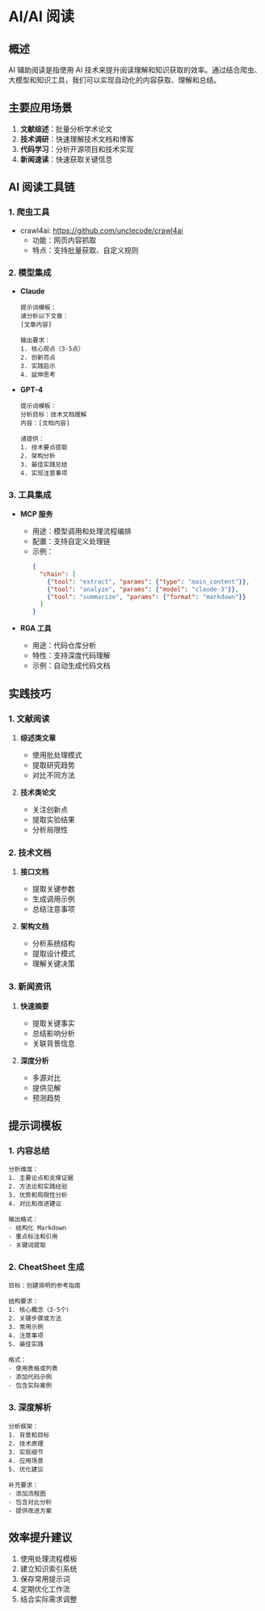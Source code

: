 # AI/AI 阅读

## 概述
AI 辅助阅读是指使用 AI 技术来提升阅读理解和知识获取的效率。通过结合爬虫、大模型和知识工具，我们可以实现自动化的内容获取、理解和总结。

## 主要应用场景
1. **文献综述**：批量分析学术论文
2. **技术调研**：快速理解技术文档和博客
3. **代码学习**：分析开源项目和技术实现
4. **新闻速读**：快速获取关键信息

## AI 阅读工具链

### 1. 爬虫工具
- crawl4ai: https://github.com/unclecode/crawl4ai
  - 功能：网页内容抓取
  - 特点：支持批量获取、自定义规则

### 2. 模型集成
- **Claude**
  ```
  提示词模板：
  请分析以下文章：
  [文章内容]
  
  输出要求：
  1. 核心观点（3-5点）
  2. 创新亮点
  3. 实践启示
  4. 延伸思考
  ```

- **GPT-4**
  ```
  提示词模板：
  分析目标：技术文档理解
  内容：[文档内容]
  
  请提供：
  1. 技术要点提取
  2. 架构分析
  3. 最佳实践总结
  4. 实现注意事项
  ```

### 3. 工具集成
- **MCP 服务**
  - 用途：模型调用和处理流程编排
  - 配置：支持自定义处理链
  - 示例：
    ```json
    {
      "chain": [
        {"tool": "extract", "params": {"type": "main_content"}},
        {"tool": "analyze", "params": {"model": "claude-3"}},
        {"tool": "summarize", "params": {"format": "markdown"}}
      ]
    }
    ```

- **RGA 工具**
  - 用途：代码仓库分析
  - 特性：支持深度代码理解
  - 示例：自动生成代码文档

## 实践技巧

### 1. 文献阅读
1. **综述类文章**
   - 使用批处理模式
   - 提取研究趋势
   - 对比不同方法
   
2. **技术类论文**
   - 关注创新点
   - 提取实验结果
   - 分析局限性

### 2. 技术文档
1. **接口文档**
   - 提取关键参数
   - 生成调用示例
   - 总结注意事项
   
2. **架构文档**
   - 分析系统结构
   - 提取设计模式
   - 理解关键决策

### 3. 新闻资讯
1. **快速摘要**
   - 提取关键事实
   - 总结影响分析
   - 关联背景信息

2. **深度分析**
   - 多源对比
   - 提供见解
   - 预测趋势

## 提示词模板

### 1. 内容总结
```
分析维度：
1. 主要论点和支撑证据
2. 方法论和实践经验
3. 优势和局限性分析
4. 对比和改进建议

输出格式：
- 结构化 Markdown
- 重点标注和引用
- 关键词提取
```

### 2. CheatSheet 生成
```
目标：创建简明的参考指南

结构要求：
1. 核心概念（3-5个）
2. 关键步骤或方法
3. 常用示例
4. 注意事项
5. 最佳实践

格式：
- 使用表格或列表
- 添加代码示例
- 包含实际案例
```

### 3. 深度解析
```
分析框架：
1. 背景和目标
2. 技术原理
3. 实现细节
4. 应用场景
5. 优化建议

补充要求：
- 添加流程图
- 包含对比分析
- 提供改进方案
```

## 效率提升建议
1. 使用处理流程模板
2. 建立知识索引系统
3. 保存常用提示词
4. 定期优化工作流
5. 结合实际需求调整
